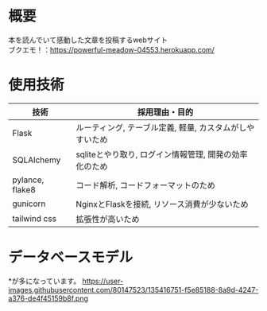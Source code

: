 # 概要
本を読んでいて感動した文章を投稿するwebサイト  
ブクエモ！：https://powerful-meadow-04553.herokuapp.com/  

# 使用技術
| 技術 | 採用理由・目的 |  
| ------------- | ------------- |  
| Flask | ルーティング, テーブル定義, 軽量, カスタムがしやすいため |  
| SQLAlchemy | sqliteとやり取り, ログイン情報管理, 開発の効率化のため |  
| pylance, flake8 | コード解析, コードフォーマットのため |  
| gunicorn | NginxとFlaskを接続, リソース消費が少ないため |  
| tailwind css | 拡張性が高いため |  

# データベースモデル
*が多になっています。
https://user-images.githubusercontent.com/80147523/135416751-f5e85188-8a9d-4247-a376-de4f45159b8f.png
